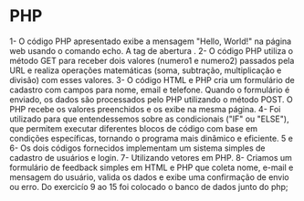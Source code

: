 # PHP
1- O código PHP apresentado exibe a mensagem "Hello, World!" na página web usando o comando echo. A tag de abertura <?php inicia o bloco de código PHP, e a tag de fechamento ?>.
2- O código PHP utiliza o método GET para receber dois valores (numero1 e numero2) passados pela URL e realiza operações matemáticas (soma, subtração, multiplicação e divisão) com esses valores. 
3- O código HTML e PHP cria um formulário de cadastro com campos para nome, email e telefone. Quando o formulário é enviado, os dados são processados pelo PHP utilizando o método POST. O PHP recebe os valores preenchidos e os exibe na mesma página. 
4- Foi utilizado para que entendessemos sobre as condicionais ("IF" ou "ELSE"), que permitem executar diferentes blocos de código com base em condições específicas, tornando o programa mais dinâmico e eficiente.
5 e 6- Os dois códigos fornecidos implementam um sistema simples de cadastro de usuários e login.
7- Utilizando vetores em PHP. 
8- Criamos um formulário de feedback simples em HTML e PHP que coleta nome, e-mail e mensagem do usuário, valida os dados e exibe uma confirmação de envio ou erro.
 Do exercicío 9 ao 15 foi colocado o banco de dados junto do php;


